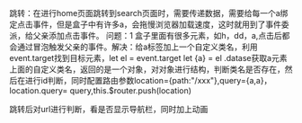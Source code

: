   跳转：在进行home页面跳转到search页面时，需要传递数据，需要给每一个a绑定点击事件，但是盒子中有许多a，会拖慢浏览器加载速度，这时就用到了事件委派，给父亲添加点击事件。
  问题：1 盒子里面有很多元素，如h，dd，a,点击后都会通过冒泡触发父亲的事件。解决：给a标签加上一个自定义类名，利用event.target找到目标元素，let el = event.target let {a} = el
  .datase获取a元素上面的自定义类名，返回的是一个对象，对对象进行结构，判断类名是否存在，然后在进行id判断，同时配置路由参数location={path:"/xxx"},query={a,a}，location.query=
  query,this.$router.push(location)

  跳转后对url进行判断，看是否显示导航栏，同时加上动画